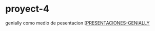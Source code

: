 # proyect-4
genially como medio de pesentacion
[[PRESENTACIONES-GENIALLY](https://view.genially.com/68fce3a887f26e6b78ac3e98/interactive-content-proyecto-final])
